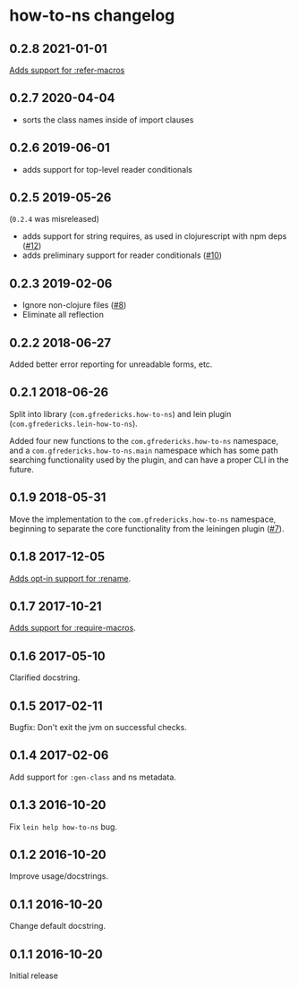 # how-to-ns changelog

## 0.2.8 2021-01-01

[Adds support for :refer-macros](https://github.com/gfredericks/how-to-ns/pull/15)

## 0.2.7 2020-04-04

- sorts the class names inside of import clauses

## 0.2.6 2019-06-01

- adds support for top-level reader conditionals

## 0.2.5 2019-05-26

(`0.2.4` was misreleased)

- adds support for string requires, as used in clojurescript
  with npm deps ([#12](https://github.com/gfredericks/how-to-ns/pull/12))
- adds preliminary support for reader conditionals ([#10](https://github.com/gfredericks/how-to-ns/pull/10))

## 0.2.3 2019-02-06

- Ignore non-clojure files ([#8](https://github.com/gfredericks/how-to-ns/issues/8))
- Eliminate all reflection

## 0.2.2 2018-06-27

Added better error reporting for unreadable forms, etc.

## 0.2.1 2018-06-26

Split into library (`com.gfredericks.how-to-ns`) and lein plugin
(`com.gfredericks.lein-how-to-ns`).

Added four new functions to the `com.gfredericks.how-to-ns` namespace,
and a `com.gfredericks.how-to-ns.main` namespace which has some path
searching functionality used by the plugin, and can have a proper CLI
in the future.

## 0.1.9 2018-05-31

Move the implementation to the `com.gfredericks.how-to-ns` namespace,
beginning to separate the core functionality from the leiningen plugin
([#7](https://github.com/gfredericks/how-to-ns/pull/7)).

## 0.1.8 2017-12-05

[Adds opt-in support for :rename](https://github.com/gfredericks/how-to-ns/issues/5).

## 0.1.7 2017-10-21

[Adds support for :require-macros](https://github.com/gfredericks/how-to-ns/issues/4#issuecomment-338344766).

## 0.1.6 2017-05-10

Clarified docstring.

## 0.1.5 2017-02-11

Bugfix: Don't exit the jvm on successful checks.

## 0.1.4 2017-02-06

Add support for `:gen-class` and ns metadata.

## 0.1.3 2016-10-20

Fix `lein help how-to-ns` bug.

## 0.1.2 2016-10-20

Improve usage/docstrings.

## 0.1.1 2016-10-20

Change default docstring.

## 0.1.1 2016-10-20

Initial release
